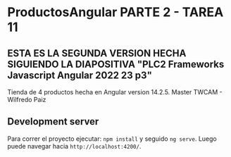 # ProductosAngular PARTE 2 - TAREA 11

## ESTA ES LA SEGUNDA VERSION HECHA SIGUIENDO LA DIAPOSITIVA "PLC2 Frameworks Javascript Angular 2022 23 p3"

Tienda de 4 productos hecha en Angular version 14.2.5.
Master TWCAM - Wilfredo Paiz

## Development server

Para correr el proyecto ejecutar:
`npm install` y seguido `ng serve`. Luego puede navegar hacia `http://localhost:4200/`.
